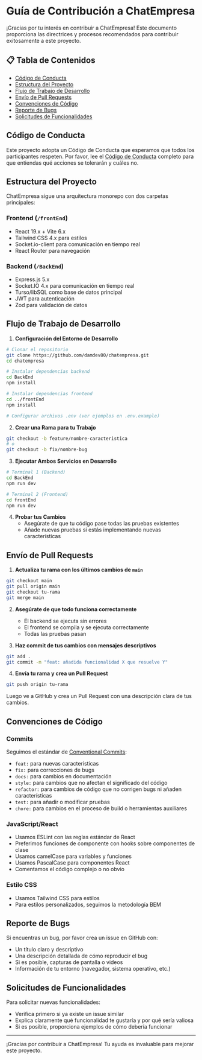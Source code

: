# Guía de Contribución a ChatEmpresa

¡Gracias por tu interés en contribuir a ChatEmpresa! Este documento proporciona las directrices y procesos recomendados para contribuir exitosamente a este proyecto.

## 📋 Tabla de Contenidos

- [Código de Conducta](#código-de-conducta)
- [Estructura del Proyecto](#estructura-del-proyecto)
- [Flujo de Trabajo de Desarrollo](#flujo-de-trabajo-de-desarrollo)
- [Envío de Pull Requests](#envío-de-pull-requests)
- [Convenciones de Código](#convenciones-de-código)
- [Reporte de Bugs](#reporte-de-bugs)
- [Solicitudes de Funcionalidades](#solicitudes-de-funcionalidades)

## Código de Conducta

Este proyecto adopta un Código de Conducta que esperamos que todos los participantes respeten. Por favor, lee el [Código de Conducta](CODE_OF_CONDUCT.md) completo para que entiendas qué acciones se tolerarán y cuáles no.

## Estructura del Proyecto

ChatEmpresa sigue una arquitectura monorepo con dos carpetas principales:

### Frontend (`/frontEnd`)
- React 19.x + Vite 6.x
- Tailwind CSS 4.x para estilos
- Socket.io-client para comunicación en tiempo real
- React Router para navegación

### Backend (`/BackEnd`) 
- Express.js 5.x
- Socket.IO 4.x para comunicación en tiempo real
- Turso/libSQL como base de datos principal
- JWT para autenticación
- Zod para validación de datos

## Flujo de Trabajo de Desarrollo

1. **Configuración del Entorno de Desarrollo**

```bash
# Clonar el repositorio
git clone https://github.com/damdev80/chatempresa.git
cd chatempresa

# Instalar dependencias backend
cd BackEnd
npm install

# Instalar dependencias frontend
cd ../frontEnd
npm install

# Configurar archivos .env (ver ejemplos en .env.example)
```

2. **Crear una Rama para tu Trabajo**

```bash
git checkout -b feature/nombre-caracteristica
# o
git checkout -b fix/nombre-bug
```

3. **Ejecutar Ambos Servicios en Desarrollo**

```bash
# Terminal 1 (Backend)
cd BackEnd
npm run dev

# Terminal 2 (Frontend)
cd frontEnd
npm run dev
```

4. **Probar tus Cambios**
   - Asegúrate de que tu código pase todas las pruebas existentes
   - Añade nuevas pruebas si estás implementando nuevas características

## Envío de Pull Requests

1. **Actualiza tu rama con los últimos cambios de `main`**
```bash
git checkout main
git pull origin main
git checkout tu-rama
git merge main
```

2. **Asegúrate de que todo funciona correctamente**
   - El backend se ejecuta sin errores
   - El frontend se compila y se ejecuta correctamente
   - Todas las pruebas pasan

3. **Haz commit de tus cambios con mensajes descriptivos**
```bash
git add .
git commit -m "feat: añadida funcionalidad X que resuelve Y"
```

4. **Envía tu rama y crea un Pull Request**
```bash
git push origin tu-rama
```
Luego ve a GitHub y crea un Pull Request con una descripción clara de tus cambios.

## Convenciones de Código

### Commits

Seguimos el estándar de [Conventional Commits](https://www.conventionalcommits.org/):
- `feat:` para nuevas características
- `fix:` para correcciones de bugs
- `docs:` para cambios en documentación
- `style:` para cambios que no afectan el significado del código
- `refactor:` para cambios de código que no corrigen bugs ni añaden características
- `test:` para añadir o modificar pruebas
- `chore:` para cambios en el proceso de build o herramientas auxiliares

### JavaScript/React

- Usamos ESLint con las reglas estándar de React
- Preferimos funciones de componente con hooks sobre componentes de clase
- Usamos camelCase para variables y funciones
- Usamos PascalCase para componentes React
- Comentamos el código complejo o no obvio

### Estilo CSS

- Usamos Tailwind CSS para estilos
- Para estilos personalizados, seguimos la metodología BEM

## Reporte de Bugs

Si encuentras un bug, por favor crea un issue en GitHub con:
- Un título claro y descriptivo
- Una descripción detallada de cómo reproducir el bug
- Si es posible, capturas de pantalla o videos
- Información de tu entorno (navegador, sistema operativo, etc.)

## Solicitudes de Funcionalidades

Para solicitar nuevas funcionalidades:
- Verifica primero si ya existe un issue similar
- Explica claramente qué funcionalidad te gustaría y por qué sería valiosa
- Si es posible, proporciona ejemplos de cómo debería funcionar

---

¡Gracias por contribuir a ChatEmpresa! Tu ayuda es invaluable para mejorar este proyecto.
